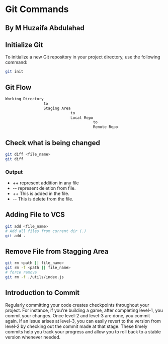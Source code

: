 # Git Commands
## By M Huzaifa Abdulahad

## Initialize Git
To initialize a new Git repository in your project directory, use the following command:
```bash
git init
```

## Git Flow
```bash
Working Directory
                 to
                 Staging Area
                             to
                             Local Repo
                                       to
                                       Remote Repo
```


## Check what is being changed
```bash
git diff <file_name>
git diff
```
### Output
* ++ represent addition in any file
* -- represent deletion from file.
* ++ This is added in the file.
* -- This is delete from the file.


## Adding File to VCS
```bash
git add <file_name>
# Add all files from current dir (.)
git add . 
```

## Remove File from Stagging Area
```bash
git rm <path || file_name>
git rm -f <path || file_name>
# force remove
git rm -f ./utils/index.js
```

## Introduction to Commit
Regularly committing your code creates checkpoints throughout your project. For instance, if you're building a game, after completing level-1, you commit your changes. Once level-2 and level-3 are done, you commit again. If an issue arises at level-3, you can easily revert to the version from level-2 by checking out the commit made at that stage. These timely commits help you track your progress and allow you to roll back to a stable version whenever needed.